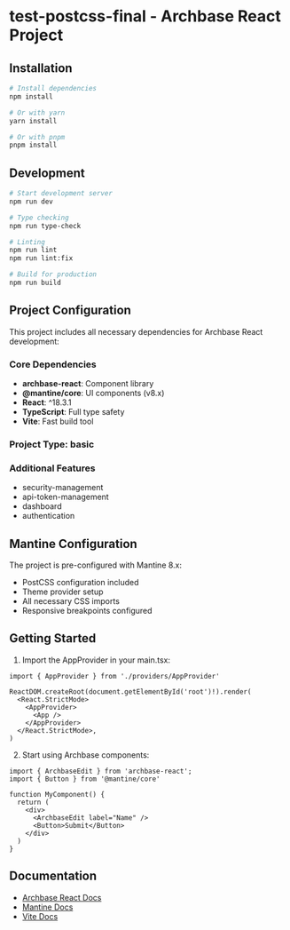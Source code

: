 # test-postcss-final - Archbase React Project

## Installation

```bash
# Install dependencies
npm install

# Or with yarn
yarn install

# Or with pnpm
pnpm install
```

## Development

```bash
# Start development server
npm run dev

# Type checking
npm run type-check

# Linting
npm run lint
npm run lint:fix

# Build for production
npm run build
```

## Project Configuration

This project includes all necessary dependencies for Archbase React development:

### Core Dependencies
- **archbase-react**: Component library
- **@mantine/core**: UI components (v8.x)
- **React**: ^18.3.1
- **TypeScript**: Full type safety
- **Vite**: Fast build tool

### Project Type: basic

### Additional Features
- security-management
- api-token-management
- dashboard
- authentication

## Mantine Configuration

The project is pre-configured with Mantine 8.x:
- PostCSS configuration included
- Theme provider setup
- All necessary CSS imports
- Responsive breakpoints configured

## Getting Started

1. Import the AppProvider in your main.tsx:

```tsx
import { AppProvider } from './providers/AppProvider'

ReactDOM.createRoot(document.getElementById('root')!).render(
  <React.StrictMode>
    <AppProvider>
      <App />
    </AppProvider>
  </React.StrictMode>,
)
```

2. Start using Archbase components:

```tsx
import { ArchbaseEdit } from 'archbase-react';
import { Button } from '@mantine/core'

function MyComponent() {
  return (
    <div>
      <ArchbaseEdit label="Name" />
      <Button>Submit</Button>
    </div>
  )
}
```

## Documentation

- [Archbase React Docs](https://react.archbase.com.br)
- [Mantine Docs](https://mantine.dev)
- [Vite Docs](https://vitejs.dev)

